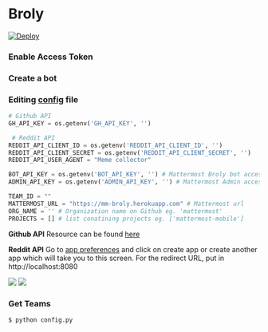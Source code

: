 # Broly

[![Deploy](https://www.herokucdn.com/deploy/button.svg)](https://heroku.com/deploy)


### Enable Access Token

### Create a bot


### Editing [config](config.py) file

```python
# Github API
GH_API_KEY = os.getenv('GH_API_KEY', '')

 # Reddit API
REDDIT_API_CLIENT_ID = os.getenv('REDDIT_API_CLIENT_ID', '') 
REDDIT_API_CLIENT_SECRET = os.getenv('REDDIT_API_CLIENT_SECRET', '')
REDDIT_API_USER_AGENT = "Meme collector"

BOT_API_KEY = os.getenv('BOT_API_KEY', '') # Mattermost Broly bot access token
ADMIN_API_KEY = os.getenv('ADMIN_API_KEY', '') # Mattermost Admin access token needed to get team ids (described below)

TEAM_ID = ""
MATTERMOST_URL = "https://mm-broly.herokuapp.com" # Mattermost url
ORG_NAME = '' # Organization name on Github eg. 'mattermost'
PROJECTS = [] # list conatining projects eg. ['mattermost-mobile']
```
**Github API**
Resource can be found [here](https://help.github.com/en/github/authenticating-to-github/creating-a-personal-access-token-for-the-command-line)

**Reddit API**
Go to [app preferences](https://www.reddit.com/prefs/apps) and click on create app or create another app which will take you to this screen. For the redirect URL, put in http://localhost:8080

![](https://miro.medium.com/max/1866/1*3f6GfvGuHJIcqum74k3xBw.png)
![](https://miro.medium.com/max/1884/1*C-xVOOFOqV877jdZeCZ4sw.png)



### Get Teams

```bash
$ python config.py
```
